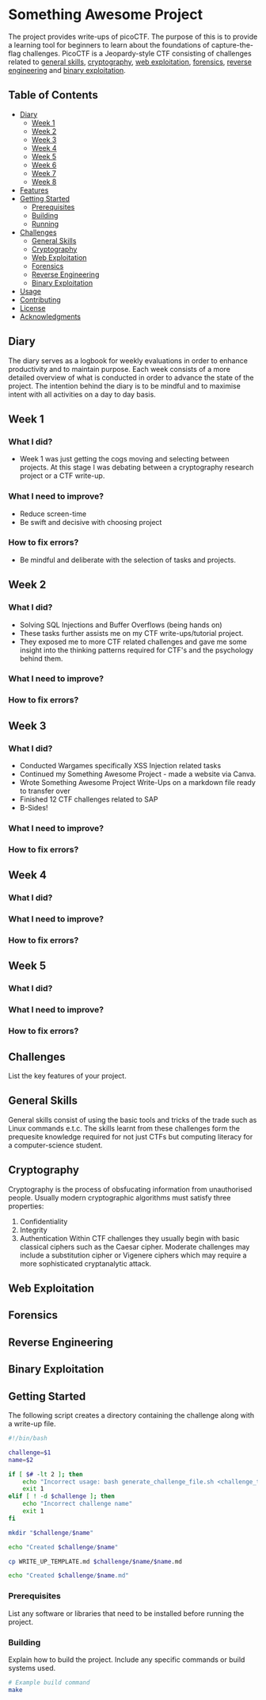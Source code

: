 # Something Awesome Project 

The project provides write-ups of picoCTF. The purpose of this is to provide a learning tool for
beginners to learn about the foundations of capture-the-flag challenges. PicoCTF is a Jeopardy-style
CTF consisting of challenges related to [general skills](#general-skills), [cryptography](#cryptography), [web exploitation](#web-exploitation), [forensics](#forensics), [reverse engineering](#reverse-engineering) and [binary exploitation](#binary-exploitation).
## Table of Contents
- [Diary](#diary)
  - [Week 1](#week-1)
  - [Week 2](#week-2)
  - [Week 3](#week-3)
  - [Week 4](#week-4)
  - [Week 5](#week-5)
  - [Week 6](#week-6)
  - [Week 7](#week-7)
  - [Week 8](#week-8)
- [Features](#features)
- [Getting Started](#getting-started)
  - [Prerequisites](#prerequisites)
  - [Building](#building)
  - [Running](#running)
- [Challenges](#challenges)
  - [General Skills](#general-skills)
  - [Cryptography](#cryptography)
  - [Web Exploitation](#web-exploitation)
  - [Forensics](#forensics)
  - [Reverse Engineering](#reverse-engineering)
  - [Binary Exploitation](#binary-exploitation)
- [Usage](#usage)
- [Contributing](#contributing)
- [License](#license)
- [Acknowledgments](#acknowledgments)
## Diary
  The diary serves as a logbook for weekly evaluations in order to enhance productivity and to maintain purpose. 
  Each week consists of a more detailed overview of what is conducted in order to advance the state of the project. 
  The intention behind the diary is to be mindful and to maximise intent with all activities on a day to day basis.
## Week 1
  ### What I did?
  - Week 1 was just getting the cogs moving and selecting between projects. At this stage I was debating between a cryptography 
  research project or a CTF write-up. 
  ### What I need to improve?
  - Reduce screen-time
  - Be swift and decisive with choosing project
  ### How to fix errors?
  - Be mindful and deliberate with the selection of tasks and projects.
## Week 2
   ### What I did?
  - Solving SQL Injections and Buffer Overflows (being hands on)
  - These tasks further assists me on my CTF write-ups/tutorial project.
  - They exposed me to more CTF related challenges and gave me some insight into the thinking patterns required for CTF's and the psychology behind them.
  ### What I need to improve?

  ### How to fix errors?
## Week 3
   ### What I did?
  - Conducted Wargames specifically XSS Injection related tasks
  - Continued my Something Awesome Project - made a website via Canva.
  - Wrote Something Awesome Project Write-Ups on a markdown file ready to transfer over
  - Finished 12 CTF challenges related to SAP
  - B-Sides!
   ### What I need to improve?

   ### How to fix errors?
## Week 4
   ### What I did?

   ### What I need to improve?

   ### How to fix errors?
## Week 5
  ### What I did?

  ### What I need to improve?

  ### How to fix errors?
## Challenges
List the key features of your project.
## General Skills
General skills consist of using the basic tools and tricks of the trade such as Linux commands e.t.c. The skills learnt from these
challenges form the prequesite knowledge required for not just CTFs but computing literacy for a computer-science student. 
## Cryptography
Cryptography is the process of obsfucating information from unauthorised people. Usually modern cryptographic algorithms must
satisfy three properties: 
1. Confidentiality
2. Integrity
3. Authentication
Within CTF challenges they usually begin with basic classical ciphers such as the Caesar cipher. Moderate challenges may include
a substitution cipher or Vigenere ciphers which may require a more sophisticated cryptanalytic attack. 
## Web Exploitation

## Forensics

## Reverse Engineering

## Binary Exploitation

## Getting Started
The following script creates a directory containing the challenge along with 
a write-up file.
```bash
#!/bin/bash

challenge=$1
name=$2

if [ $# -lt 2 ]; then
    echo "Incorrect usage: bash generate_challenge_file.sh <challenge_type> <name>"
    exit 1
elif [ ! -d $challenge ]; then
    echo "Incorrect challenge name"
    exit 1
fi

mkdir "$challenge/$name"

echo "Created $challenge/$name"

cp WRITE_UP_TEMPLATE.md $challenge/$name/$name.md

echo "Created $challenge/$name.md"

```

### Prerequisites

List any software or libraries that need to be installed before running the project.

### Building

Explain how to build the project. Include any specific commands or build systems used.

```bash
# Example build command
make

